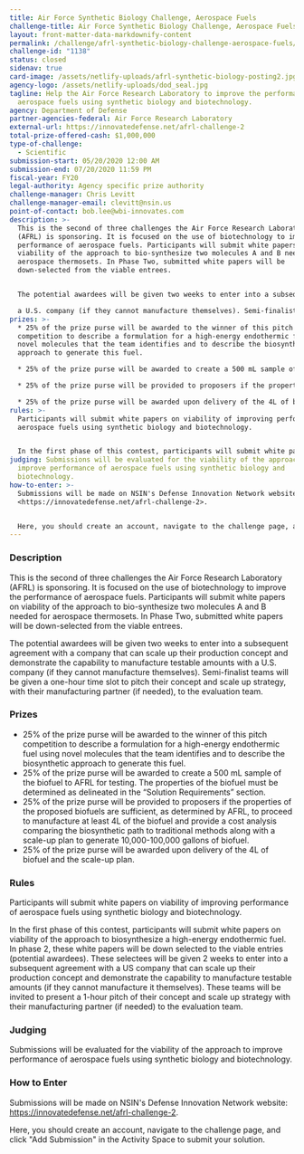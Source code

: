 ```yaml
---
title: Air Force Synthetic Biology Challenge, Aerospace Fuels
challenge-title: Air Force Synthetic Biology Challenge, Aerospace Fuels
layout: front-matter-data-markdownify-content
permalink: /challenge/afrl-synthetic-biology-challenge-aerospace-fuels/
challenge-id: "1138"
status: closed
sidenav: true
card-image: /assets/netlify-uploads/afrl-synthetic-biology-posting2.jpg
agency-logo: /assets/netlify-uploads/dod_seal.jpg
tagline: Help the Air Force Research Laboratory to improve the performance of
  aerospace fuels using synthetic biology and biotechnology.
agency: Department of Defense
partner-agencies-federal: Air Force Research Laboratory
external-url: https://innovatedefense.net/afrl-challenge-2
total-prize-offered-cash: $1,000,000
type-of-challenge:
  - Scientific
submission-start: 05/20/2020 12:00 AM
submission-end: 07/20/2020 11:59 PM
fiscal-year: FY20
legal-authority: Agency specific prize authority
challenge-manager: Chris Levitt
challenge-manager-email: clevitt@nsin.us
point-of-contact: bob.lee@wbi-innovates.com
description: >-
  This is the second of three challenges the Air Force Research Laboratory
  (AFRL) is sponsoring. It is focused on the use of biotechnology to improve the
  performance of aerospace fuels. Participants will submit white papers on
  viability of the approach to bio-synthesize two molecules A and B needed for
  aerospace thermosets. In Phase Two, submitted white papers will be
  down-selected from the viable entrees. 


  The potential awardees will be given two weeks to enter into a subsequent agreement with a company that can scale up their production concept and demonstrate the capability to manufacture testable amounts with

  a U.S. company (if they cannot manufacture themselves). Semi-finalist teams will be given a one-hour time slot to pitch their concept and scale up strategy, with their manufacturing partner (if needed), to the evaluation team.
prizes: >-
  * 25% of the prize purse will be awarded to the winner of this pitch
  competition to describe a formulation for a high-energy endothermic fuel using
  novel molecules that the team identifies and to describe the biosynthetic
  approach to generate this fuel. 

  * 25% of the prize purse will be awarded to create a 500 mL sample of the biofuel to AFRL for testing. The properties of the biofuel must be determined as delineated in the “Solution Requirements” section. 

  * 25% of the prize purse will be provided to proposers if the properties of the proposed biofuels are sufficient, as determined by AFRL, to proceed to manufacture at least 4L of the biofuel and provide a cost analysis comparing the biosynthetic path to traditional methods along with a scale-up plan to generate 10,000-100,000 gallons of biofuel. 

  * 25% of the prize purse will be awarded upon delivery of the 4L of biofuel and the scale-up plan.
rules: >-
  Participants will submit white papers on viability of improving performance of
  aerospace fuels using synthetic biology and biotechnology. 


  In the first phase of this contest, participants will submit white papers on viability of the approach to biosynthesize a high-energy endothermic fuel. In phase 2, these white papers will be down selected to the viable entries (potential awardees). These selectees will be given 2 weeks to enter into a subsequent agreement with a US company that can scale up their production concept and demonstrate the capability to manufacture testable amounts (if they cannot manufacture it themselves). These teams will be invited to present a 1-hour pitch of their concept and scale up strategy with their manufacturing partner (if needed) to the evaluation team.
judging: Submissions will be evaluated for the viability of the approach to
  improve performance of aerospace fuels using synthetic biology and
  biotechnology.
how-to-enter: >-
  Submissions will be made on NSIN's Defense Innovation Network website:
  <https://innovatedefense.net/afrl-challenge-2>.


  Here, you should create an account, navigate to the challenge page, and click "Add Submission" in the Activity Space to submit your solution.
---
```

### Description

This is the second of three challenges the Air Force Research Laboratory (AFRL) is sponsoring. It is focused on the use of biotechnology to improve the performance of aerospace fuels. Participants will submit white papers on viability of the approach to bio-synthesize two molecules A and B needed for aerospace thermosets. In Phase Two, submitted white papers will be down-selected from the viable entrees. 

The potential awardees will be given two weeks to enter into a subsequent agreement with a company that can scale up their production concept and demonstrate the capability to manufacture testable amounts with a U.S. company (if they cannot manufacture themselves). Semi-finalist teams will be given a one-hour time slot to pitch their concept and scale up strategy, with their manufacturing partner (if needed), to the evaluation team.

### Prizes

* 25% of the prize purse will be awarded to the winner of this pitch competition to describe a formulation for a high-energy endothermic fuel using novel molecules that the team identifies and to describe the biosynthetic approach to generate this fuel. 
* 25% of the prize purse will be awarded to create a 500 mL sample of the biofuel to AFRL for testing. The properties of the biofuel must be determined as delineated in the “Solution Requirements” section. 
* 25% of the prize purse will be provided to proposers if the properties of the proposed biofuels are sufficient, as determined by AFRL, to proceed to manufacture at least 4L of the biofuel and provide a cost analysis comparing the biosynthetic path to traditional methods along with a scale-up plan to generate 10,000-100,000 gallons of biofuel. 
* 25% of the prize purse will be awarded upon delivery of the 4L of biofuel and the scale-up plan.

### Rules

Participants will submit white papers on viability of improving performance of aerospace fuels using synthetic biology and biotechnology. 

In the first phase of this contest, participants will submit white papers on viability of the approach to biosynthesize a high-energy endothermic fuel. In phase 2, these white papers will be down selected to the viable entries (potential awardees). These selectees will be given 2 weeks to enter into a subsequent agreement with a US company that can scale up their production concept and demonstrate the capability to manufacture testable amounts (if they cannot manufacture it themselves). These teams will be invited to present a 1-hour pitch of their concept and scale up strategy with their manufacturing partner (if needed) to the evaluation team.

### Judging

Submissions will be evaluated for the viability of the approach to improve performance of aerospace fuels using synthetic biology and biotechnology.

### How to Enter

Submissions will be made on NSIN's Defense Innovation Network website: <https://innovatedefense.net/afrl-challenge-2>.

Here, you should create an account, navigate to the challenge page, and click "Add Submission" in the Activity Space to submit your solution.